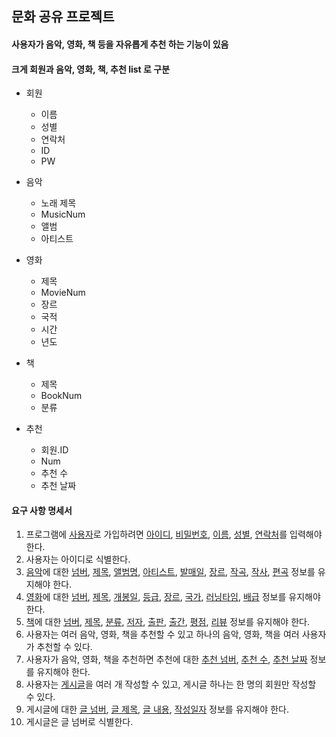 ## 문화 공유 프로젝트

#### 사용자가 음악, 영화, 책 등을 자유롭게 추천 하는 기능이 있음
#### 크게 회원과 음악, 영화, 책, 추천 list 로 구분

* 회원
   - 이름
   - 성별
   - 연락처
   - ID
   - PW

* 음악 
   - 노래 제목
   - MusicNum
   - 앨범
   - 아티스트

* 영화 
   - 제목
   - MovieNum
   - 장르
   - 국적
   - 시간
   - 년도

* 책 
   - 제목
   - BookNum
   - 분류

* 추천
   - 회원.ID
   - Num
   - 추천 수
   - 추천 날짜


#### 요구 사항 명세서

1.	프로그램에 <u>사용자</u>로 가입하려면 <u>아이디</u>, <u>비밀번호</u>, <u>이름</u>, <u>성별</u>, <u>연락처</u>를 입력해야 한다.
1.	사용자는 아이디로 식별한다.
1.	<u>음악</u>에 대한 <u>넘버</u>, <u>제목</u>, <u>앨범명</u>, <u>아티스트</u>, <u>발매일</u>, <u>장르</u>, <u>작곡</u>, <u>작사</u>, <u>편곡</u> 정보를 유지해야 한다.
1.	<u>영화</u>에 대한 <u>넘버</u>, <u>제목</u>, <u>개봉일</u>, <u>등급</u>, <u>장르</u>, <u>국가</u>, <u>러닝타임</u>, <u>배급</u> 정보를 유지해야 한다.
1.	<u>책</u>에 대한 <u>넘버</u>, <u>제목</u>, <u>분류</u>, <u>저자</u>, <u>출판</u>, <u>출간</u>, <u>평점</u>, <u>리뷰</u> 정보를 유지해야 한다.
1.	사용자는 여러 음악, 영화, 책을 추천할 수 있고 하나의 음악, 영화, 책을 여러 사용자가 추천할 수 있다. 
1.	사용자가 음악, 영화, 책을 추천하면 추천에 대한 <u>추천 넘버</u>, <u>추천 수</u>, <u>추천 날짜</u> 정보를 유지해야 한다.
1.	사용자는 <u>게시글</u>을 여러 개 작성할 수 있고, 게시글 하나는 한 명의 회원만 작성할 수 있다.
1.	게시글에 대한 <u>글 넘버</u>, <u>글 제목</u>, <u>글 내용</u>, <u>작성일자</u> 정보를 유지해야 한다.
1.	게시글은 글 넘버로 식별한다.
